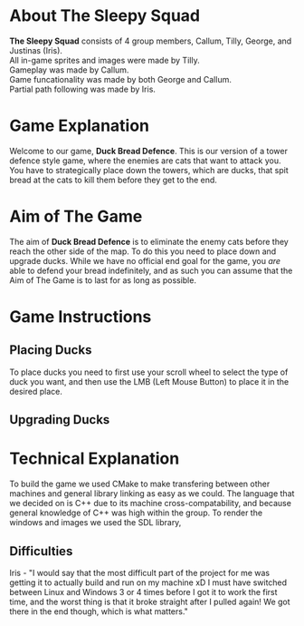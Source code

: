 # About **The Sleepy Squad**
**The Sleepy Squad** consists of 4 group members, Callum, Tilly, George, and Justinas (Iris).\
All in-game sprites and images were made by Tilly.\
Gameplay was made by Callum.\
Game funcationality was made by both George and Callum.\
Partial path following was made by Iris.

# Game Explanation
Welcome to our game, **Duck Bread Defence**. This is our version of a tower defence style game, where the enemies are cats that want to attack you. You have to strategically place down the towers, which are ducks, that spit bread at the cats to kill them before they get to the end.

# Aim of The Game
The aim of **Duck Bread Defence** is to eliminate the enemy cats before they reach the other side of the map. To do this you need to place down and upgrade ducks. While we have no official end goal for the game, you _are_ able to defend your bread indefinitely, and as such you can assume that the Aim of The Game is to last for as long as possible.

# Game Instructions
## Placing Ducks
To place ducks you need to first use your scroll wheel to select the type of duck you want, and then use the LMB (Left Mouse Button) to place it in the desired place.

## Upgrading Ducks

# Technical Explanation
To build the game we used CMake to make transfering between other machines and general library linking as easy as we could. The language that we decided on is C++ due to its machine cross-compatability, and because general knowledge of C++ was high within the group. To render the windows and images we used the SDL library,  

## Difficulties
Iris - "I would say that the most difficult part of the project for me was getting it to actually build and run on my machine xD I must have switched between Linux and Windows 3 or 4 times before I got it to work the first time, and the worst thing is that it broke straight after I pulled again! We got there in the end though, which is what matters."
